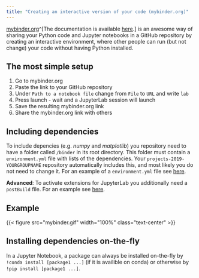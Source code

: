 ```yaml
---
title: "Creating an interactive version of your code (mybinder.org)"
---
```


[mybinder.org](https://mybinder.org/)^[The documentation is available [here](https://mybinder.readthedocs.io/en/latest/index.html).] is an awesome way of sharing your Python code and Jupyter notebooks in a GitHub repository by creating an interactive environment, where other people can run (but not change) your code without having Python installed.

## The most simple setup

1. Go to mybinder.org
2. Paste the link to your GitHub repository
3. Under `Path to a notebook file` change from `File` to `URL` and write `lab`
4. Press launch - wait and a JupyterLab session will launch
5. Save the resulting mybinder.org link
6. Share the mybinder.org link with others

## Including dependencies

To include depencies (e.g. _numpy_ and _matplotlib_) you repository need to have a folder called `/binder` in its root directory. This folder must contain a `environment.yml` file with lists of the dependencies. Your `projects-2019-YOURGROUPNAME` repository automatically includes this, and most likely you do not need to change it. For an example of a `environment.yml` file see [here](https://github.com/NumEconCopenhagen/numeconcopenhagen-2019/blob/master/binder/environment.yml). 

**Advanced**: To activate extensions for JupyterLab you additionally need a `postBuild` file. For an example see [here](https://github.com/NumEconCopenhagen/numeconcopenhagen-2019/blob/master/binder/postBuild). 

## Example

{{< figure src="mybinder.gif" width="100%" class="text-center" >}}

## Installing dependencies on-the-fly

In a Jupyter Notebook, a package can always be installed on-the-fly by `!conda install [package1 ...]` (if it is availible on conda) or otherwise by `!pip install [package1 ...]`. 